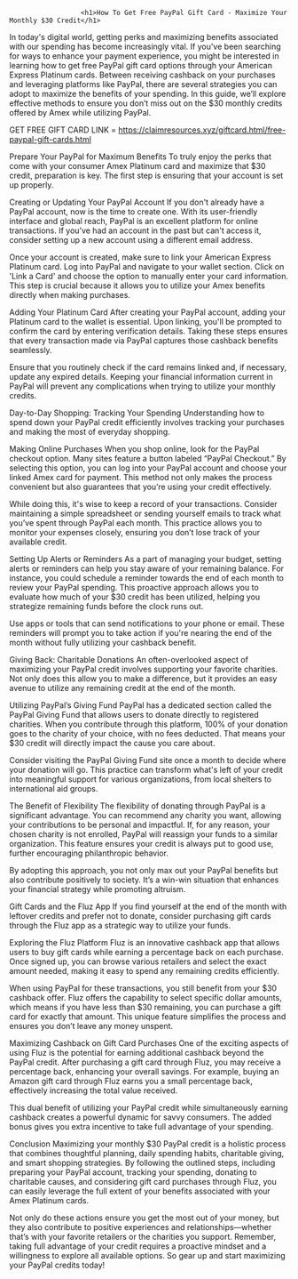                       <h1>How To Get Free PayPal Gift Card - Maximize Your Monthly $30 Credit</h1>

In today's digital world, getting perks and maximizing benefits associated with our spending has become increasingly vital. If you've been searching for ways to enhance your payment experience, you might be interested in learning how to get free PayPal gift card options through your American Express Platinum cards. Between receiving cashback on your purchases and leveraging platforms like PayPal, there are several strategies you can adopt to maximize the benefits of your spending. In this guide, we’ll explore effective methods to ensure you don’t miss out on the $30 monthly credits offered by Amex while utilizing PayPal.

GET FREE GIFT CARD LINK = https://claimresources.xyz/giftcard.html/free-paypal-gift-cards.html

Prepare Your PayPal for Maximum Benefits
To truly enjoy the perks that come with your consumer Amex Platinum card and maximize that $30 credit, preparation is key. The first step is ensuring that your account is set up properly.

Creating or Updating Your PayPal Account
If you don't already have a PayPal account, now is the time to create one. With its user-friendly interface and global reach, PayPal is an excellent platform for online transactions. If you’ve had an account in the past but can't access it, consider setting up a new account using a different email address.

Once your account is created, make sure to link your American Express Platinum card. Log into PayPal and navigate to your wallet section. Click on 'Link a Card' and choose the option to manually enter your card information. This step is crucial because it allows you to utilize your Amex benefits directly when making purchases.

Adding Your Platinum Card
After creating your PayPal account, adding your Platinum card to the wallet is essential. Upon linking, you'll be prompted to confirm the card by entering verification details. Taking these steps ensures that every transaction made via PayPal captures those cashback benefits seamlessly.

Ensure that you routinely check if the card remains linked and, if necessary, update any expired details. Keeping your financial information current in PayPal will prevent any complications when trying to utilize your monthly credits.

Day-to-Day Shopping: Tracking Your Spending
Understanding how to spend down your PayPal credit efficiently involves tracking your purchases and making the most of everyday shopping.

Making Online Purchases
When you shop online, look for the PayPal checkout option. Many sites feature a button labeled “PayPal Checkout.” By selecting this option, you can log into your PayPal account and choose your linked Amex card for payment. This method not only makes the process convenient but also guarantees that you’re using your credit effectively.

While doing this, it's wise to keep a record of your transactions. Consider maintaining a simple spreadsheet or sending yourself emails to track what you’ve spent through PayPal each month. This practice allows you to monitor your expenses closely, ensuring you don’t lose track of your available credit.

Setting Up Alerts or Reminders
As a part of managing your budget, setting alerts or reminders can help you stay aware of your remaining balance. For instance, you could schedule a reminder towards the end of each month to review your PayPal spending. This proactive approach allows you to evaluate how much of your $30 credit has been utilized, helping you strategize remaining funds before the clock runs out.

Use apps or tools that can send notifications to your phone or email. These reminders will prompt you to take action if you're nearing the end of the month without fully utilizing your cashback benefit.

Giving Back: Charitable Donations
An often-overlooked aspect of maximizing your PayPal credit involves supporting your favorite charities. Not only does this allow you to make a difference, but it provides an easy avenue to utilize any remaining credit at the end of the month.

Utilizing PayPal’s Giving Fund
PayPal has a dedicated section called the PayPal Giving Fund that allows users to donate directly to registered charities. When you contribute through this platform, 100% of your donation goes to the charity of your choice, with no fees deducted. That means your $30 credit will directly impact the cause you care about.

Consider visiting the PayPal Giving Fund site once a month to decide where your donation will go. This practice can transform what's left of your credit into meaningful support for various organizations, from local shelters to international aid groups.

The Benefit of Flexibility
The flexibility of donating through PayPal is a significant advantage. You can recommend any charity you want, allowing your contributions to be personal and impactful. If, for any reason, your chosen charity is not enrolled, PayPal will reassign your funds to a similar organization. This feature ensures your credit is always put to good use, further encouraging philanthropic behavior.

By adopting this approach, you not only max out your PayPal benefits but also contribute positively to society. It’s a win-win situation that enhances your financial strategy while promoting altruism.

Gift Cards and the Fluz App
If you find yourself at the end of the month with leftover credits and prefer not to donate, consider purchasing gift cards through the Fluz app as a strategic way to utilize your funds.

Exploring the Fluz Platform
Fluz is an innovative cashback app that allows users to buy gift cards while earning a percentage back on each purchase. Once signed up, you can browse various retailers and select the exact amount needed, making it easy to spend any remaining credits efficiently.

When using PayPal for these transactions, you still benefit from your $30 cashback offer. Fluz offers the capability to select specific dollar amounts, which means if you have less than $30 remaining, you can purchase a gift card for exactly that amount. This unique feature simplifies the process and ensures you don’t leave any money unspent.

Maximizing Cashback on Gift Card Purchases
One of the exciting aspects of using Fluz is the potential for earning additional cashback beyond the PayPal credit. After purchasing a gift card through Fluz, you may receive a percentage back, enhancing your overall savings. For example, buying an Amazon gift card through Fluz earns you a small percentage back, effectively increasing the total value received.

This dual benefit of utilizing your PayPal credit while simultaneously earning cashback creates a powerful dynamic for savvy consumers. The added bonus gives you extra incentive to take full advantage of your spending.

Conclusion
Maximizing your monthly $30 PayPal credit is a holistic process that combines thoughtful planning, daily spending habits, charitable giving, and smart shopping strategies. By following the outlined steps, including preparing your PayPal account, tracking your spending, donating to charitable causes, and considering gift card purchases through Fluz, you can easily leverage the full extent of your benefits associated with your Amex Platinum cards.

Not only do these actions ensure you get the most out of your money, but they also contribute to positive experiences and relationships—whether that’s with your favorite retailers or the charities you support. Remember, taking full advantage of your credit requires a proactive mindset and a willingness to explore all available options. So gear up and start maximizing your PayPal credits today!                    
